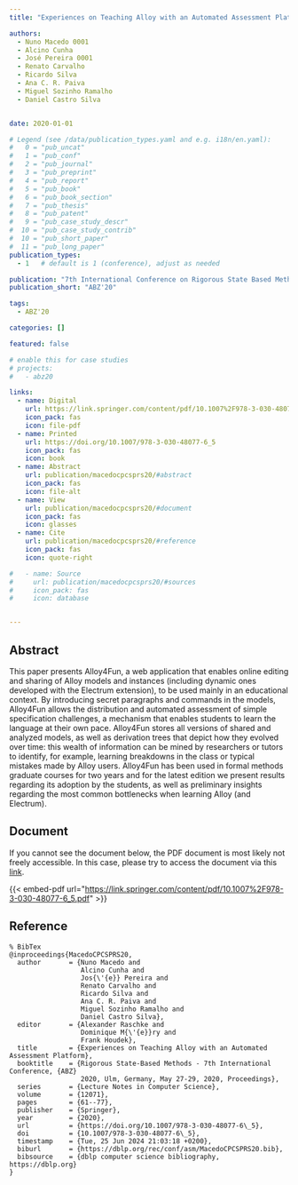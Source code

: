 ```yaml
---
title: "Experiences on Teaching Alloy with an Automated Assessment Platform"

authors:
  - Nuno Macedo 0001
  - Alcino Cunha
  - José Pereira 0001
  - Renato Carvalho
  - Ricardo Silva
  - Ana C. R. Paiva
  - Miguel Sozinho Ramalho
  - Daniel Castro Silva


date: 2020-01-01

# Legend (see /data/publication_types.yaml and e.g. i18n/en.yaml): 
#   0 = "pub_uncat"
#   1 = "pub_conf"
#   2 = "pub_journal"
#   3 = "pub_preprint"
#   4 = "pub_report"
#   5 = "pub_book"
#   6 = "pub_book_section"
#   7 = "pub_thesis"
#   8 = "pub_patent"
#   9 = "pub_case_study_descr"
#  10 = "pub_case_study_contrib"
#  10 = "pub_short_paper"
#  11 = "pub_long_paper"
publication_types:
  - 1   # default is 1 (conference), adjust as needed

publication: "7th International Conference on Rigorous State Based Methods (ABZ'20)"
publication_short: "ABZ'20"

tags:
  - ABZ'20

categories: []

featured: false

# enable this for case studies
# projects:
#   - abz20

links:
  - name: Digital
    url: https://link.springer.com/content/pdf/10.1007%2F978-3-030-48077-6_5.pdf
    icon_pack: fas
    icon: file-pdf
  - name: Printed
    url: https://doi.org/10.1007/978-3-030-48077-6_5
    icon_pack: fas
    icon: book
  - name: Abstract
    url: publication/macedocpcsprs20/#abstract
    icon_pack: fas
    icon: file-alt
  - name: View
    url: publication/macedocpcsprs20/#document
    icon_pack: fas
    icon: glasses
  - name: Cite
    url: publication/macedocpcsprs20/#reference
    icon_pack: fas
    icon: quote-right

#   - name: Source
#     url: publication/macedocpcsprs20/#sources
#     icon_pack: fas
#     icon: database


---
```


## Abstract

This paper presents Alloy4Fun, a web application that enables online editing and sharing of Alloy models and instances (including dynamic ones developed with the Electrum extension), to be used mainly in an educational context. By introducing secret paragraphs and commands in the models, Alloy4Fun allows the distribution and automated assessment of simple specification challenges, a mechanism that enables students to learn the language at their own pace. Alloy4Fun stores all versions of shared and analyzed models, as well as derivation trees that depict how they evolved over time: this wealth of information can be mined by researchers or tutors to identify, for example, learning breakdowns in the class or typical mistakes made by Alloy users. Alloy4Fun has been used in formal methods graduate courses for two years and for the latest edition we present results regarding its adoption by the students, as well as preliminary insights regarding the most common bottlenecks when learning Alloy (and Electrum).

## Document

If you cannot see the document below, the PDF document is most likely not freely accessible. In this case, please try to access the document via this <a href="https://link.springer.com/content/pdf/10.1007%2F978-3-030-48077-6_5.pdf">link</a>.

{{< embed-pdf url="https://link.springer.com/content/pdf/10.1007%2F978-3-030-48077-6_5.pdf" >}}

## Reference

```
% BibTex
@inproceedings{MacedoCPCSPRS20,
  author       = {Nuno Macedo and
                  Alcino Cunha and
                  Jos{\'{e}} Pereira and
                  Renato Carvalho and
                  Ricardo Silva and
                  Ana C. R. Paiva and
                  Miguel Sozinho Ramalho and
                  Daniel Castro Silva},
  editor       = {Alexander Raschke and
                  Dominique M{\'{e}}ry and
                  Frank Houdek},
  title        = {Experiences on Teaching Alloy with an Automated Assessment Platform},
  booktitle    = {Rigorous State-Based Methods - 7th International Conference, {ABZ}
                  2020, Ulm, Germany, May 27-29, 2020, Proceedings},
  series       = {Lecture Notes in Computer Science},
  volume       = {12071},
  pages        = {61--77},
  publisher    = {Springer},
  year         = {2020},
  url          = {https://doi.org/10.1007/978-3-030-48077-6\_5},
  doi          = {10.1007/978-3-030-48077-6\_5},
  timestamp    = {Tue, 25 Jun 2024 21:03:18 +0200},
  biburl       = {https://dblp.org/rec/conf/asm/MacedoCPCSPRS20.bib},
  bibsource    = {dblp computer science bibliography, https://dblp.org}
}


```

<!-- # add information for case study papers (if available)
## Sources

- **Used formal method:**
  [ASM](/method/asm)
- **Resources and tools:**
  Asmeta

For more information, please contact the <a href ="mailto:silvia.bonfanti@unibg.it;arcaini@nii.ac.jp;angelo.gargantini@unibg.it;scandurra@unibg.it;elvinia.riccobene@unimi.it">authors</a>-->

